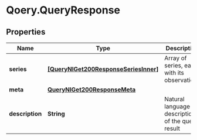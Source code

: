 # Qoery.QueryResponse

## Properties

Name | Type | Description | Notes
------------ | ------------- | ------------- | -------------
**series** | [**[QueryNlGet200ResponseSeriesInner]**](QueryNlGet200ResponseSeriesInner.md) | Array of series, each with its observations | 
**meta** | [**QueryNlGet200ResponseMeta**](QueryNlGet200ResponseMeta.md) |  | 
**description** | **String** | Natural language description of the query result | [optional] 


